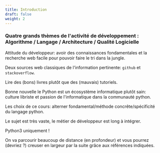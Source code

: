 ```yaml
---
title: Introduction
draft: false
weight: 2
---
```



### Quatre grands thèmes de l'activité de développement : Algorithme / Langage / Architecture / Qualité Logicielle

Attitude du développeur: avoir des connaissances fondamentales et la recherche web facile pour pouvoir faire le tri dans la jungle.

Deux sources web classiques de l'information pertinente: `github` et `stackoverflow`.

Lire des (bons) livres plutôt que des (mauvais) tutoriels.

Bonne nouvelle le Python est un écosystème informatique plutôt sain: culture libriste et passion de l'informatique dans la communauté python.

Les choix de ce cours: alterner fondamental/méthode concrête/spécificité du langage python.

Le sujet est très vaste, le métier de développeur est long à intégrer.

Python3 uniquement !

On va parcourir beaucoup de distance (en profondeur) et vous pourrez (devriez ?) creuser en largeur par la suite grâce aux références indiquées.


